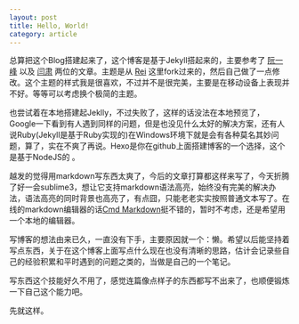 ```yaml
---
layout: post
title: Hello, World!
category: article
---
```


总算把这个Blog搭建起来了，这个博客是基于Jekyll搭起来的，主要参考了 [阮一峰](http://www.ruanyifeng.com/blog/2012/08/blogging_with_jekyll.html) 以及 [闫肃](http://yansu.org/2014/02/12/how-to-deploy-a-blog-on-github-by-jekyll.html) 两位的文章。主题是从 [Rei](https://github.com/chloerei/blog.selfstore.io) 这里fork过来的，然后自己做了一点修改。这个主题的样式我是很喜欢，不过并不是很完美，主要是在移动设备上表现并不好。等等可以考虑换个极简的主题。

也尝试着在本地搭建起Jeklly，不过失败了，这样的话没法在本地预览了，Google一下看到有人遇到同样的问题，但是也没见什么太好的解决方案，还有人说Ruby(Jekyll是基于Ruby实现的)在Windows环境下就是会有各种莫名其妙问题，算了，实在不爽了再说。Hexo是你在github上面搭建博客的一个选择，这个是基于NodeJS的 。

越发的觉得用markdown写东西太爽了，今后的文章打算都这样来写了，今天折腾了好一会sublime3，想让它支持markdown语法高亮，始终没有完美的解决办法，语法高亮的同时背景也高亮了，有点囧，只能老老实实按照普通文本写了。在线的markdown编辑器的话[Cmd Markdown](https://www.zybuluo.com/mdeditor)挺不错的，暂时不考虑，还是希望用一个本地的编辑器。

写博客的想法由来已久，一直没有下手，主要原因就一个：懒。希望以后能坚持着写点东西，关于在这个博客上面写点什么现在也没有清晰的思路，估计会记录些自己的经验积累和平时遇到的问题之类的，当做是自己的一个笔记。

写东西这个技能好久不用了，感觉连篇像点样子的东西都写不出来了，也顺便锻炼一下自己这个能力吧。

先就这样。